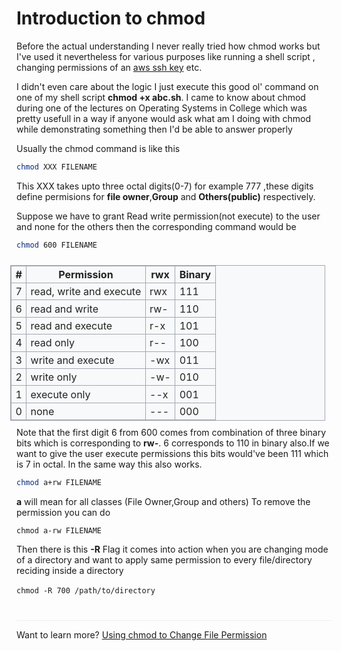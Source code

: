 <style>
td,th{
    display:table-cell;
}
th,td{
    border: 1px solid #a2a9b1;
    padding: 0.2em 0.4em;
}
tr{
    display:table-row;
    vertical-align: inherit;
    border-color: inherit;
}
.wikitable {
    background-color: #f8f9fa;
    color: #222;
    margin: 1em 0;
    border: 1px solid #a2a9b1;
    border-collapse: collapse;
    border-spacing:2px;
    margin:10px
}
.table-container{
    display:flex;
    justify-content:center;
}
</style>
<h1 class="blog-heading"> Introduction to chmod</h1>

<p>Before the actual understanding I never really tried how chmod works but I've used it nevertheless for various purposes like running a shell script , changing permissions of an <a target="_blank" href="https://docs.aws.amazon.com/AWSEC2/latest/UserGuide/ec2-key-pairs.html"> aws ssh key</a> etc.</p>
<p>I didn't even care about the logic I just execute this good ol' command on one of my shell script <b>chmod +x abc.sh</b>. I came to know about chmod during one of the lectures on Operating Systems in College which was pretty usefull in a way if anyone would ask what am I doing with chmod while demonstrating something then I'd be able to answer properly</p>
<p>Usually the chmod command is like this</p>

```sh
chmod XXX FILENAME
```

<p>This XXX takes upto three octal digits(0-7) for example 777 ,these digits define permisions for <b>file owner</b>,<b>Group</b> and <b>Others(public)</b> respectively.</p>

<p>Suppose we have to grant Read write permission(not execute) to the user and none for the others then the corresponding command would be</p>

```sh
chmod 600 FILENAME
```


<table align="right" class="wikitable">
   <tbody>
      <tr>
         <th>#</th>
         <th>Permission</th>
         <th>rwx</th>
         <th>Binary</th>
      </tr>
      <tr>
         <td>7</td>
         <td>read, write and execute</td>
         <td>rwx</td>
         <td>111</td>
      </tr>
      <tr>
         <td>6</td>
         <td>read and write</td>
         <td>rw-</td>
         <td>110</td>
      </tr>
      <tr>
         <td>5</td>
         <td>read and execute</td>
         <td>r-x</td>
         <td>101</td>
      </tr>
      <tr>
         <td>4</td>
         <td>read only</td>
         <td>r--</td>
         <td>100</td>
      </tr>
      <tr>
         <td>3</td>
         <td>write and execute</td>
         <td>-wx</td>
         <td>011</td>
      </tr>
      <tr>
         <td>2</td>
         <td>write only</td>
         <td>-w-</td>
         <td>010</td>
      </tr>
      <tr>
         <td>1</td>
         <td>execute only</td>
         <td>--x</td>
         <td>001</td>
      </tr>
      <tr>
         <td>0</td>
         <td>none</td>
         <td>---</td>
         <td>000</td>
      </tr>
   </tbody>
</table>

Note that the first digit 6 from 600 comes from combination of three binary bits which is corresponding to <b>rw-</b>.
 6 corresponds to 110 in binary also.If we want to give the user execute permissions this bits would've been 111 which is 7 in octal. In the same way this also works.
 

```sh
chmod a+rw FILENAME
```

**a** will mean for all classes (File Owner,Group and others)
To remove the permission you can do


`chmod a-rw FILENAME`

<p style="border-bottom:1px solid #eee;padding-bottom:40px">Then there is this <b>-R</b> Flag it comes into action when you are changing mode of a directory and want to apply same permission to every file/directory reciding inside a directory<br><br>
<code>chmod -R 700 /path/to/directory</code>
</p>

Want to learn more? <a href="https://docstore.mik.ua/orelly/unix3/upt/ch50_05.htm">Using chmod to Change File Permission</a>

